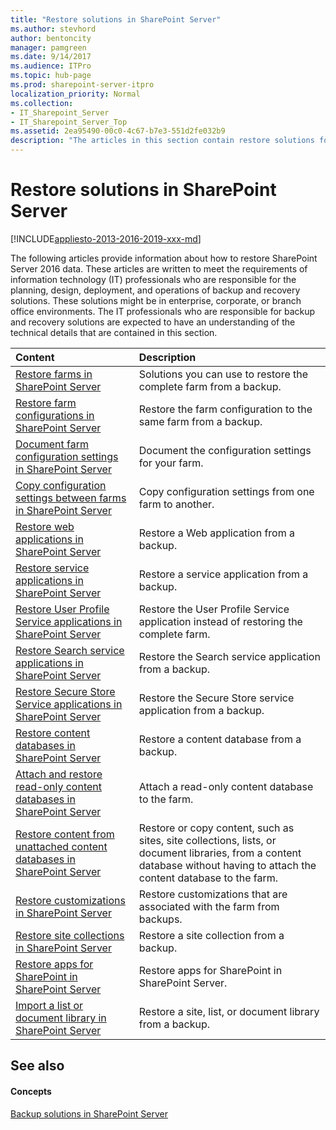 ```yaml
---
title: "Restore solutions in SharePoint Server"
ms.author: stevhord
author: bentoncity
manager: pamgreen
ms.date: 9/14/2017
ms.audience: ITPro
ms.topic: hub-page
ms.prod: sharepoint-server-itpro
localization_priority: Normal
ms.collection:
- IT_Sharepoint_Server
- IT_Sharepoint_Server_Top
ms.assetid: 2ea95490-00c0-4c67-b7e3-551d2fe032b9
description: "The articles in this section contain restore solutions for the SharePoint Server environments."
---
```


# Restore solutions in SharePoint Server

[!INCLUDE[appliesto-2013-2016-2019-xxx-md](../includes/appliesto-2013-2016-2019-xxx-md.md)]
  
The following articles provide information about how to restore SharePoint Server 2016 data. These articles are written to meet the requirements of information technology (IT) professionals who are responsible for the planning, design, deployment, and operations of backup and recovery solutions. These solutions might be in enterprise, corporate, or branch office environments. The IT professionals who are responsible for backup and recovery solutions are expected to have an understanding of the technical details that are contained in this section.
  
  
|**Content**|**Description**|
|:-----|:-----|
|[Restore farms in SharePoint Server](restore-a-farm.md) <br/> |Solutions you can use to restore the complete farm from a backup.  <br/> |
|[Restore farm configurations in SharePoint Server](restore-a-farm-configuration.md) <br/> |Restore the farm configuration to the same farm from a backup.  <br/> |
|[Document farm configuration settings in SharePoint Server](document-farm-configuration-settings.md) <br/> |Document the configuration settings for your farm.  <br/> |
|[Copy configuration settings between farms in SharePoint Server](copy-configuration-settings-between-farms.md) <br/> |Copy configuration settings from one farm to another.  <br/> |
|[Restore web applications in SharePoint Server](restore-a-web-application.md) <br/> |Restore a Web application from a backup.  <br/> |
|[Restore service applications in SharePoint Server](restore-a-service-application.md) <br/> |Restore a service application from a backup.  <br/> |
|[Restore User Profile Service applications in SharePoint Server](restore-a-user-profile-service-application.md) <br/> |Restore the User Profile Service application instead of restoring the complete farm.  <br/> |
|[Restore Search service applications in SharePoint Server](restore-a-search-service-application.md) <br/> |Restore the Search service application from a backup.  <br/> |
|[Restore Secure Store Service applications in SharePoint Server](restore-a-secure-store-service-application.md) <br/> |Restore the Secure Store service application from a backup.  <br/> |
|[Restore content databases in SharePoint Server](restore-a-content-database.md) <br/> |Restore a content database from a backup.  <br/> |
|[Attach and restore read-only content databases in SharePoint Server](attach-and-restore-a-read-only-content-database.md) <br/> |Attach a read-only content database to the farm.  <br/> |
|[Restore content from unattached content databases in SharePoint Server](restore-content-from-an-unattached-content-database.md) <br/> |Restore or copy content, such as sites, site collections, lists, or document libraries, from a content database without having to attach the content database to the farm.  <br/> |
|[Restore customizations in SharePoint Server](restore-customizations.md) <br/> |Restore customizations that are associated with the farm from backups.  <br/> |
|[Restore site collections in SharePoint Server](restore-site-collections.md) <br/> |Restore a site collection from a backup.  <br/> |
|[Restore apps for SharePoint in SharePoint Server](restore-apps-for-sharepoint.md) <br/> |Restore apps for SharePoint in SharePoint Server.  <br/> |
|[Import a list or document library in SharePoint Server](import-a-list-or-document-library.md) <br/> |Restore a site, list, or document library from a backup.  <br/> |
   
## See also

#### Concepts

[Backup solutions in SharePoint Server](backup.md)


